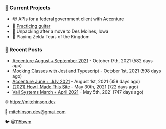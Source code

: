 ### 📌 Current Projects
- 📪 APIs for a federal government client with Accenture
- 🎸 [Practicing guitar](https://soundcloud.com/115bwm/ambulance-holden-tape)
- 🌽 Unpacking after a move to Des Moines, Iowa
- 👾 Playing Zelda Tears of the Kingdom

### 📝 Recent Posts

- [Accenture August + September 2021](https://blog.mitchinson.dev/pillar/aug-sep-21) - October 17th, 2021 (582 days ago)
- [Mocking Classes with Jest and Typescript](https://blog.mitchinson.dev/jest-typescript-mocks) - October 1st, 2021 (598 days ago)
- [Accenture June + July 2021](https://blog.mitchinson.dev/pillar/june-july-21) - August 1st, 2021 (659 days ago)
- [(2021) How I Made This Site](https://blog.mitchinson.dev/About-This-Site) - May 30th, 2021 (722 days ago)
- [Vail Systems March + April 2021](https://blog.mitchinson.dev/vail-march-april-2021) - May 5th, 2021 (747 days ago)

🌐 https://mitchinson.dev

💌 mitchinson.dev@gmail.com

🐦 [@115bwm](https://twitter.com/115bwm)